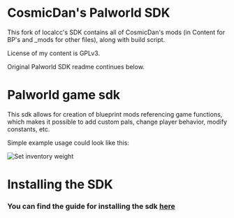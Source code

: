 # CosmicDan's Palworld SDK

This fork of localcc's SDK contains all of CosmicDan's mods (in Content for BP's and _mods for other files), along with build script.

License of my content is GPLv3.

Original Palworld SDK readme continues below.


# Palworld game sdk

This sdk allows for creation of blueprint mods referencing game functions, which makes it possible to add custom pals, change player behavior, modify constants, etc.

Simple example usage could look like this:

![Set inventory weight](assets/SetInventoryWeight.png)


# Installing the SDK 

### You can find the guide for installing the sdk [here](https://pwmodding.wiki)